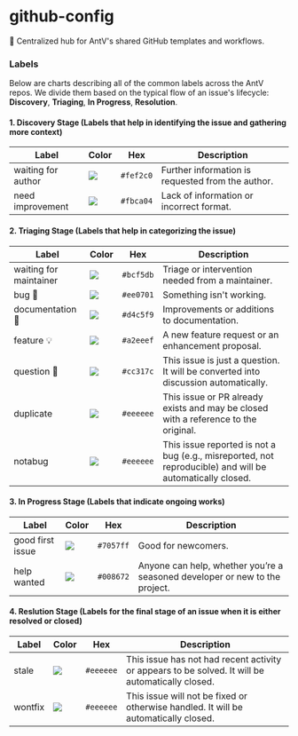 # github-config

🔧 Centralized hub for AntV's shared GitHub templates and workflows.

### Labels

Below are charts describing all of the common labels across the AntV repos. We divide them based on the typical flow of an issue's lifecycle: **Discovery**, **Triaging**, **In Progress**, **Resolution**.

#### 1. Discovery Stage (Labels that help in identifying the issue and gathering more context)

| Label              | Color                                            | Hex       | Description                                       |
| ------------------ | ------------------------------------------------ | --------- | ------------------------------------------------- |
| waiting for author | ![](https://dummyimage.com/100x20/fef2c0&text=+) | `#fef2c0` | Further information is requested from the author. |
| need improvement   | ![](https://dummyimage.com/100x20/fbca04&text=+) | `#fbca04` | Lack of information or incorrect format.          |

#### 2. Triaging Stage (Labels that help in categorizing the issue)

| Label                  | Color                                            | Hex       | Description                                                                                              |
| ---------------------- | ------------------------------------------------ | --------- | -------------------------------------------------------------------------------------------------------- |
| waiting for maintainer | ![](https://dummyimage.com/100x20/bcf5db&text=+) | `#bcf5db` | Triage or intervention needed from a maintainer.                                                         |
| bug 🐛                 | ![](https://dummyimage.com/100x20/D93F0B&text=+) | `#ee0701` | Something isn't working.                                                                                 |
| documentation 📖       | ![](https://dummyimage.com/100x20/d4c5f9&text=+) | `#d4c5f9` | Improvements or additions to documentation.                                                              |
| feature 💡             | ![](https://dummyimage.com/100x20/a2eeef&text=+) | `#a2eeef` | A new feature request or an enhancement proposal.                                                        |
| question 💬            | ![](https://dummyimage.com/100x20/cc317c&text=+) | `#cc317c` | This issue is just a question. It will be converted into discussion automatically.                       |
| duplicate              | ![](https://dummyimage.com/100x20/eeeeee&text=+) | `#eeeeee` | This issue or PR already exists and may be closed with a reference to the original.                      |
| notabug                | ![](https://dummyimage.com/100x20/eeeeee&text=+) | `#eeeeee` | This issue reported is not a bug (e.g., misreported, not reproducible) and will be automatically closed. |

#### 3. In Progress Stage (Labels that indicate ongoing works)

| Label            | Color                                            | Hex       | Description                                                                 |
| ---------------- | ------------------------------------------------ | --------- | --------------------------------------------------------------------------- |
| good first issue | ![](https://dummyimage.com/100x20/7057ff&text=+) | `#7057ff` | Good for newcomers.                                                         |
| help wanted      | ![](https://dummyimage.com/100x20/008672&text=+) | `#008672` | Anyone can help, whether you’re a seasoned developer or new to the project. |

#### 4. Reslution Stage (Labels for the final stage of an issue when it is either resolved or closed)

| Label   | Color                                            | Hex       | Description                                                                                      |
| ------- | ------------------------------------------------ | --------- | ------------------------------------------------------------------------------------------------ |
| stale   | ![](https://dummyimage.com/100x20/eeeeee&text=+) | `#eeeeee` | This issue has not had recent activity or appears to be solved. It will be automatically closed. |
| wontfix | ![](https://dummyimage.com/100x20/eeeeee&text=+) | `#eeeeee` | This issue will not be fixed or otherwise handled. It will be automatically closed.              |
